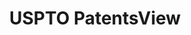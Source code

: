 ---
layout: default
bigquery: https://console.cloud.google.com/bigquery?p=patents-public-data&d=patentsview&page=dataset
citation: Attribution should be given to PatentsView for use, distribution, or derivative
  works.
code: https://github.com/CSSIP-AIR/PatentsView-Code-Snippets/
contributors: USPTO
cost: None
description: 'PatentsView includes US patent data including raw data (summaries, applications,
  pregrant applications), disambugations of inventors and assignees, and inventor
  gender estimates.  Also foreign priority data, # of figures and sheets, and government
  interest statements.'
documentation: https://patentsview.org/query/builder-faqs
last_edit: Mon, 04 Apr 2022 19:02:57 GMT
location: https://patentsview.org/
maintained_by: USPTO
record_creation_timestamp: 12/2/2020 17:20:46
schema_fields: '[''organization_id'', ''disamb_inventor_id_20170307'', ''num_claims'',
  ''classification_status'', ''ipc_version_indicator'', ''lname'', ''symbol_position'',
  ''disamb_inventor_id_20191231'', ''disamb_inventor_id_20171226'', ''disamb_inventor_id_20200929'',
  ''disamb_inventor_id_20170808'', ''withdrawn'', ''series_code'', ''field_title'',
  ''applicant_type'', ''num_sheets'', ''variety'', ''lawyer_id'', ''term_extension'',
  ''num_figures'', ''main_group'', ''text'', ''category_id'', ''filename'', ''field_id'',
  ''num'', ''subgroup_id'', ''disamb_assignee_id_20191231'', ''kind'', ''length'',
  ''fname'', ''disclaimer_date'', ''name_last'', ''city'', ''disamb_assignee_id_20200331'',
  ''latlong'', ''assignee_id'', ''publication_number'', ''rawinventor_id'', ''_371_date'',
  ''id'', ''mainclass_id'', ''dependent'', ''rel_id'', ''disamb_assignee_id_20200630'',
  ''subgroup'', ''gi_statement'', ''subsection_id'', ''citation_id'', ''patent_id'',
  ''exemplary'', ''latitude'', ''organization'', ''designation'', ''disamb_inventor_id_20201229'',
  ''name'', ''disamb_inventor_id_20171003'', ''classification_level'', ''classification_value'',
  ''rule_47'', ''deceased'', ''disamb_assignee_id_20190312'', ''county'', ''disamb_inventor_id_20200630'',
  ''group_id'', ''male_flag'', ''section'', ''ipc_class'', ''level_one'', ''number'',
  ''subclass'', ''doc_type'', ''title'', ''_102_date'', ''disamb_inventor_id_20200331'',
  ''attribution_status'', ''male'', ''level_three'', ''term_grant'', ''inventor_id'',
  ''group'', ''level_two'', ''state'', ''f371_date'', ''name_first'', ''disamb_inventor_id_20180528'',
  ''disamb_inventor_id_20181127'', ''sector_title'', ''longitude'', ''status'', ''uuid'',
  ''action_date'', ''latin_name'', ''contract_award_number'', ''country'', ''role'',
  ''disamb_assignee_id_20181127'', ''disamb_inventor_id_20190312'', ''f102_date'',
  ''date'', ''subcategory_id'', ''disamb_assignee_id_20200929'', ''classification_data_source'',
  ''application_id'', ''lapse_of_patent'', ''disamb_inventor_id_20190820'', ''disamb_inventor_id_20191008'',
  ''sequence'', ''section_id'', ''abstract'', ''disamb_assignee_id_20190820'', ''category'',
  ''term_disclaimer'', ''subclass_id'', ''reldocno'', ''relkind'', ''location_id'',
  ''country_transformed'', ''type'', ''rawlocation_id'', ''rawassignee_id'', ''doctype'',
  ''disamb_assignee_id_20191008'', ''state_fips'', ''county_fips'']'
shortname: patentsview
tags:
- disambiguation
- United States
- gender
terms_of_use: Creative Commons Attribution 4.0 International License.
timeframe: 1963-1999
title: USPTO PatentsView
uuid: cf1780b1-e265-4e49-8d1d-83b9cfe0fd9a
---